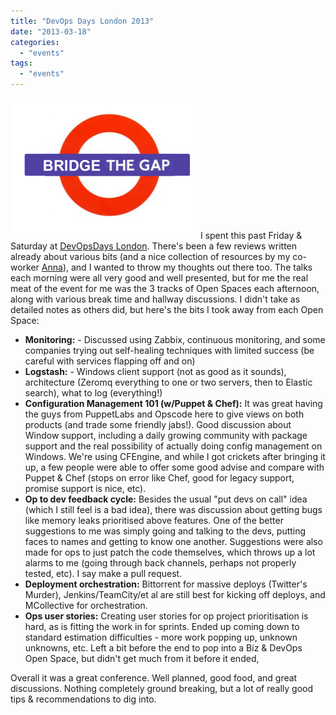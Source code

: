 ```yaml
---
title: "DevOps Days London 2013"
date: "2013-03-18"
categories: 
  - "events"
tags: 
  - "events"
---
```


![DevOpsDays](/assets/2013/bridge-the-gap-300x225.png) I spent this past Friday & Saturday at [DevOpsDays London](http://www.devopsdays.org/events/2013-london/). There's been a few reviews written already about various bits (and a nice collection of resources by my co-worker [Anna](http://annaken.blogspot.co.uk/2013/03/devops-community-resources.html)), and I wanted to throw my thoughts out there too. The talks each morning were all very good and well presented, but for me the real meat of the event for me was the 3 tracks of Open Spaces each afternoon, along with various break time and hallway discussions. I didn't take as detailed notes as others did, but here's the bits I took away from each Open Space:

- **Monitoring:** - Discussed using Zabbix, continuous monitoring, and some companies trying out self-healing techniques with limited success (be careful with services flapping off and on)
- **Logstash:** - Windows client support (not as good as it sounds), architecture (Zeromq everything to one or two servers, then to Elastic search), what to log (everything!)
- **Configuration Management 101 (w/Puppet & Chef):** It was great having the guys from PuppetLabs and Opscode here to give views on both products (and trade some friendly jabs!). Good discussion about Window support, including a daily growing community with package support and the real possibility of actually doing config management on Windows. We're using CFEngine, and while I got crickets after bringing it up, a few people were able to offer some good advise and compare with Puppet & Chef (stops on error like Chef, good for legacy support, promise support is nice, etc).
- **Op to dev feedback cycle:** Besides the usual "put devs on call" idea (which I still feel is a bad idea), there was discussion about getting bugs like memory leaks prioritised above features. One of the better suggestions to me was simply going and talking to the devs, putting faces to names and getting to know one another. Suggestions were also made for ops to just patch the code themselves, which throws up a lot alarms to me (going through back channels, perhaps not properly tested, etc). I say make a pull request.
- **Deployment orchestration:** Bittorrent for massive deploys (Twitter's Murder), Jenkins/TeamCity/et al are still best for kicking off deploys, and MCollective for orchestration.
- **Ops user stories:** Creating user stories for op project prioritisation is hard, as is fitting the work in for sprints. Ended up coming down to standard estimation difficulties - more work popping up, unknown unknowns, etc. Left a bit before the end to pop into a Biz & DevOps Open Space, but didn't get much from it before it ended,

Overall it was a great conference. Well planned, good food, and great discussions. Nothing completely ground breaking, but a lot of really good tips & recommendations to dig into.
